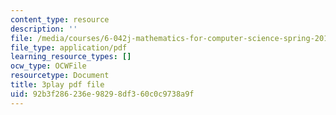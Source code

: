 ```yaml
---
content_type: resource
description: ''
file: /media/courses/6-042j-mathematics-for-computer-science-spring-2015/92b3f286236e98298df360c0c9738a9f_i5AWE-OoOsY.pdf
file_type: application/pdf
learning_resource_types: []
ocw_type: OCWFile
resourcetype: Document
title: 3play pdf file
uid: 92b3f286-236e-9829-8df3-60c0c9738a9f
---
```

